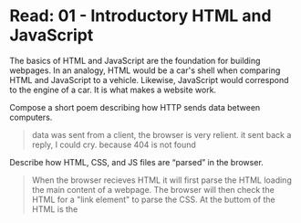 # Read: 01 - Introductory HTML and JavaScript

The basics of HTML and JavaScript are the foundation for building webpages. In an analogy, HTML would be a car's shell when comparing HTML and JavaScript to a vehicle. Likewise, JavaScript would correspond to the engine of a car. It is what makes a website work. 

Compose a short poem describing how HTTP sends data between computers.
>data was sent from a client, the browser is very relient. it sent back a reply, I could cry. because 404 is not found

Describe how HTML, CSS, and JS files are “parsed” in the browser.
>When the browser recieves HTML it will first parse the HTML loading the main content of a webpage. The browser will then check the HTML for a "link element" to parse the CSS. At the buttom of the HTML is the <script> tag which is where the link to the JavaScript is, so it will be parsed last allowing the page to load before running any scripts.

How can you find images to add to a Website?
  >you can use Google's license filter to see images that are permitted to be used on your own website. You can purchase a license to use photos, or search for royalty free images on sites such as unsplash.
  
How do you create a String vs a Number in JavaScript?
  >You must declare the data inside quotes to assign a variable with the String data type; if the data is declared outside of the quotes, it will be declared as a      number data type, as long as the value is equal to a valid number.

What is a Variable and why are they important in JavaScript?
  >Variables are containers that store values. The containers can be words or letters that represent the data that they store. You can name variables almost anything, except a few exceptions. They are important to JavaScript because they can store primitive data types, functions or expressions. They help keep the code "dry" so you do not need to repeat code throughout a script. 

What is an HTML attribute?
Describe the Anatomy of an HTMl element.
What is the Difference between <article> and <section> element tags?
What Elements does a “typical” website include?
How does metadata influence Search Engine Optimization?
How is the <meta> HTML tag used when specifying metadata?
  
  
What is the first step to designing a Website?
What is the most important question to answer when designing a Website?
  
Why should you use an <h1> element over a <span> element to display a top level heading?
What are the benefits of using semantic tags in our HTML?
  
  
Describe 2 things that require JavaScript in the Browser?
How can you add JavaScript to an HTML document?

## Things I want to know more about
